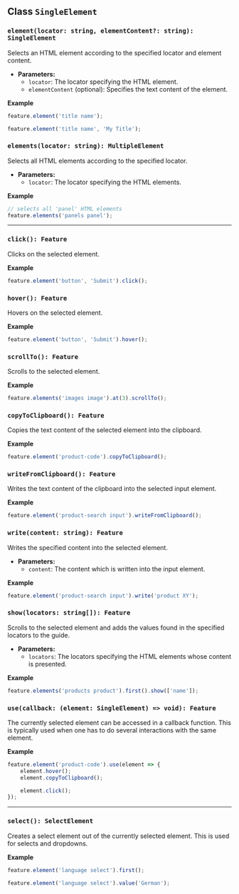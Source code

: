 ## Class `SingleElement`

### `element(locator: string, elementContent?: string): SingleElement`

Selects an HTML element according to the specified locator and element content.

- **Parameters:**
  - `locator`: The locator specifying the HTML element.
  - `elementContent` (optional): Specifies the text content of the element.

**Example**
```typescript
feature.element('title name');

feature.element('title name', 'My Title');
```

### `elements(locator: string): MultipleElement`

Selects all HTML elements according to the specified locator.

- **Parameters:**
  - `locator`: The locator specifying the HTML elements.

**Example**
```typescript
// selects all 'panel' HTML elements
feature.elements('panels panel');
```

---

### `click(): Feature`

Clicks on the selected element.

**Example**
```typescript
feature.element('button', 'Submit').click();
```

### `hover(): Feature`

Hovers on the selected element.

**Example**
```typescript
feature.element('button', 'Submit').hover();
```

### `scrollTo(): Feature`

Scrolls to the selected element.

**Example**
```typescript
feature.elements('images image').at(3).scrollTo();
```

### `copyToClipboard(): Feature`

Copies the text content of the selected element into the clipboard.

**Example**
```typescript
feature.element('product-code').copyToClipboard();
```

### `writeFromClipboard(): Feature`

Writes the text content of the clipboard into the selected input element.

**Example**
```typescript
feature.element('product-search input').writeFromClipboard();
```

### `write(content: string): Feature`

Writes the specified content into the selected element.

- **Parameters:**
  - `content`: The content which is written into the input element.

**Example**
```typescript
feature.element('product-search input').write('product XY');
```

### `show(locators: string[]): Feature`

Scrolls to the selected element and adds the values found in the specified locators to the guide.

- **Parameters:**
  - `locators`: The locators specifying the HTML elements whose content is presented.

**Example**
```typescript
feature.elements('products product').first().show(['name']);
```

### `use(callback: (element: SingleElement) => void): Feature`

The currently selected element can be accessed in a callback function. This is typically used when one has to do several interactions with the same element.

**Example**
```typescript
feature.element('product-code').use(element => {
	element.hover();
	element.copyToClipboard();

	element.click();
});
```

---

### `select(): SelectElement`

Creates a select element out of the currently selected element. This is used for selects and dropdowns.

**Example**
```typescript
feature.element('language select').first();

feature.element('language select').value('German');
```
